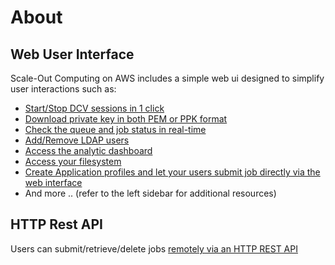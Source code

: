 # About

## Web User Interface
Scale-Out Computing on AWS includes a simple web ui designed to simplify user interactions such as:

- [Start/Stop DCV sessions in 1 click](../access-soca-cluster/#graphical-access-using-dcv)
- [Download private key in both PEM or PPK format](../access-soca-cluster/#ssh-access)
- [Check the queue and job status in real-time](../web-interface/manage-ldap-users/)
- [Add/Remove LDAP users ](../web-interface/manage-ldap-users/)
- [Access the analytic dashboard](../web-interface/my-activity/)
- [Access your filesystem](../web-interface/my-files/)
- [Create Application profiles and let your users submit job directly via the web interface](../web-interface/submit-hpc-jobs-web-based-interface/)
- And more .. (refer to the left sidebar for additional resources)

## HTTP Rest API
Users can submit/retrieve/delete jobs [remotely via an HTTP REST API](../web-interface/control-hpc-job-with-http-web-rest-api/)